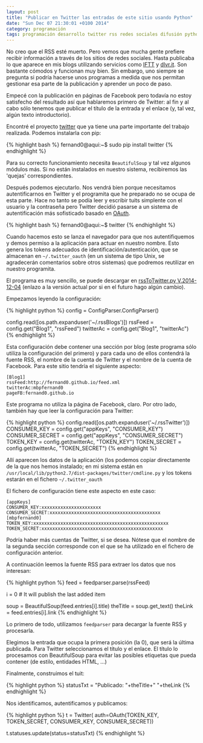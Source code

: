 ```yaml
---
layout: post
title: "Publicar en Twitter las entradas de este sitio usando Python"
date: "Sun Dec 07 21:30:01 +0100 2014"
category: programación
tags: programación desarrollo twitter rss redes sociales difusión python
---
```


No creo que el RSS esté muerto. Pero vemos que mucha gente prefiere recibir información a través de los sitios de redes sociales. Hasta publicaba lo que aparece en mis blogs utilizando servicios como [IFTT](http://ifttt.com/) y [dlvr.it](dlvr.it). 
Son bastante cómodos y funcionan muy bien. Sin embargo, uno siempre se pregunta si podría hacerse unos programas a medida que nos permitan gestionar esa parte de la publicación y aprender un poco de paso.

Empecé con la publicación en páginas de Facebook pero todavía no estoy satisfecho del resultado así que hablaremos primero de Twitter: al fin y al cabo sólo tenemos que publicar el título de la entrada y el enlace (y, tal vez, algún texto introductorio).

Encontré el proyecto [twitter](https://pypi.python.org/pypi/twitter) que ya tiene una parte importante del trabajo realizada. Podemos instalarla con pip:

{% highlight bash %}
fernand0@aqui:~$ sudo pip install twitter
{% endhighlight %}

Para su correcto funcionamiento necesita `BeautifulSoup` y tal vez algunos módulos más. Si no están instalados en nuestro sistema, recibiremos las 'quejas' correspondientes.

Después podemos ejecutarlo. 
Nos vendrá bien porque necesitamos autentificarnos en Twitter y el programita que he preparado no se ocupa de esta parte. Hace no tanto se podía leer y escribir tuits simplente con el usuario y la contraseña pero Twitter decidió pasarse a un sistema de autentificación más sofisticado basado en [OAuth](http://oauth.net/).

{% highlight bash %}
fernand0@aqui:~$ twitter
{% endhighlight %}

Cuando hacemos esto se lanza el navegador para que nos autentifiquemos y demos permiso a la aplicación para actuar en nuestro nombre. Esto genera los tokens adecuados de identificación/autenticación, que se almacenan en `~/.twitter_oauth` (en un sistema de tipo Unix, se agradecerán comentarios sobre otros sistemas) que podremos reutilizar en nuestro programita.


El programa es muy sencillo, se puede descargar en [rssToTwitter.py V.2014-12-04](https://github.com/fernand0/scripts/blob/6cf31041196b4c3149f9e595a34fa605208b2a78/rssToTwitter.py) (enlazo a la versión actual por si en el futuro hago algún cambio).

Empezamos leyendo la configuración:

{% highlight python %}
config = ConfigParser.ConfigParser()

config.read([os.path.expanduser('~/.rssBlogs')])
rssFeed = config.get("Blog1", "rssFeed")
twitterAc = config.get("Blog1", "twitterAc")
{% endhighlight %}

Esta configuración debe contener una sección por blog (este programa sólo utiliza la configuración del primero) y para cada uno de ellos contendrá la fuente RSS, el nombre de la cuenta de Twitter y el nombre de la cuenta de Facebook. Para este sitio tendría el siguiente aspecto:


	[Blog1]
	rssFeed:http://fernand0.github.io/feed.xml
	twitterAc:mbpfernand0
	pageFB:fernand0.github.io


Este programa no utiliza la página de Facebook, claro.
Por otro lado, también hay que leer la configuración para Twitter:

{% highlight python %}
config.read([os.path.expanduser('~/.rssTwitter')])
CONSUMER_KEY = config.get("appKeys", "CONSUMER_KEY")
CONSUMER_SECRET = config.get("appKeys", "CONSUMER_SECRET")
TOKEN_KEY = config.get(twitterAc, "TOKEN_KEY")
TOKEN_SECRET = config.get(twitterAc, "TOKEN_SECRET")
{% endhighlight %}

Allí aparecen los datos de la aplicación (los podemos copiar directamente de la que nos hemos instalado; en mi sistema están en `/usr/local/lib/python2.7/dist-packages/twitter/cmdline.py` y los tokens estarán en el fichero `~/.twitter_oauth`

El fichero de configuración tiene este aspecto en este caso:

	[appKeys]
	CONSUMER_KEY:xxxxxxxxxxxxxxxxxxxxxx
	CONSUMER_SECRET:xxxxxxxxxxxxxxxxxxxxxxxxxxxxxxxxxxxxxxxxx
	[mbpfernand0]
	TOKEN_KEY:xxxxxxxxxxxxxxxxxxxxxxxxxxxxxxxxxxxxxxxxxxxxxxxxxx
	TOKEN_SECRET:xxxxxxxxxxxxxxxxxxxxxxxxxxxxxxxxxxxxxxxxxxxxx

Podría haber más cuentas de Twitter, si se desea. Nótese que el nombre de la segunda sección corresponde con el que se ha utilizado en el fichero de configuración anterior.

A continuación leemos la fuente RSS para extraer los datos que nos interesan:

{% highlight python %}
feed = feedparser.parse(rssFeed)

i = 0 # It will publish the last added item

soup = BeautifulSoup(feed.entries[i].title)
theTitle = soup.get_text()
theLink = feed.entries[i].link
{% endhighlight %}

Lo primero de todo, utilizamos `feedparser` para decargar la fuente RSS y procesarla.

Elegimos la entrada que ocupa la primera posición (la 0), que será la última publicada. Para Twitter seleccionamos el título y el enlace.
El título lo procesamos con BeautifulSoup para evitar las posibles etiquetas que pueda contener (de estilo, entidades HTML, ...) 

Finalmente, construimos el tuit:

{% highlight python %}
statusTxt = "Publicado: "+theTitle+" "+theLink
{% endhighlight %}

Nos identificamos, autentificamos y publicamos:

{% highlight python %}
t = Twitter(
	auth=OAuth(TOKEN_KEY, TOKEN_SECRET, CONSUMER_KEY, CONSUMER_SECRET))

t.statuses.update(status=statusTxt)
{% endhighlight %}

